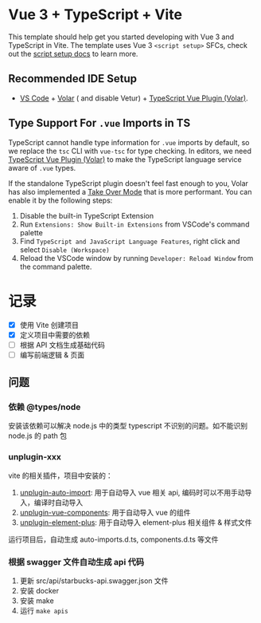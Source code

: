 # Vue 3 + TypeScript + Vite

This template should help get you started developing with Vue 3 and TypeScript in Vite. The template uses Vue
3 `<script setup>` SFCs, check out
the [script setup docs](https://v3.vuejs.org/api/sfc-script-setup.html#sfc-script-setup) to learn more.

## Recommended IDE Setup

- [VS Code](https://code.visualstudio.com/) + [Volar](https://marketplace.visualstudio.com/items?itemName=Vue.volar) (
  and disable
  Vetur) + [TypeScript Vue Plugin (Volar)](https://marketplace.visualstudio.com/items?itemName=Vue.vscode-typescript-vue-plugin).

## Type Support For `.vue` Imports in TS

TypeScript cannot handle type information for `.vue` imports by default, so we replace the `tsc` CLI with `vue-tsc` for
type checking. In editors, we
need [TypeScript Vue Plugin (Volar)](https://marketplace.visualstudio.com/items?itemName=Vue.vscode-typescript-vue-plugin)
to make the TypeScript language service aware of `.vue` types.

If the standalone TypeScript plugin doesn't feel fast enough to you, Volar has also implemented
a [Take Over Mode](https://github.com/johnsoncodehk/volar/discussions/471#discussioncomment-1361669) that is more
performant. You can enable it by the following steps:

1. Disable the built-in TypeScript Extension
  1. Run `Extensions: Show Built-in Extensions` from VSCode's command palette
  2. Find `TypeScript and JavaScript Language Features`, right click and select `Disable (Workspace)`
2. Reload the VSCode window by running `Developer: Reload Window` from the command palette.

# 记录

- [X] 使用 Vite 创建项目
- [X] 定义项目中需要的依赖
- [ ] 根据 API 文档生成基础代码
- [ ] 编写前端逻辑 & 页面

## 问题

### 依赖 @types/node

安装该依赖可以解决 node.js 中的类型 typescript 不识别的问题。如不能识别 node.js 的 path 包

### unplugin-xxx

vite 的相关插件，项目中安装的：

1. [unplugin-auto-import](https://github.com/antfu/unplugin-auto-import): 用于自动导入 vue 相关 api, 编码时可以不用手动导入，编译时自动导入
2. [unplugin-vue-components](https://github.com/antfu/unplugin-vue-components): 用于自动导入 vue 的组件
3. [unplugin-element-plus](https://github.com/element-plus/unplugin-element-plus): 用于自动导入 element-plus 相关组件 &
   样式文件

运行项目后，自动生成 auto-imports.d.ts, components.d.ts 等文件

### 根据 swagger 文件自动生成 api 代码

1. 更新 src/api/starbucks-api.swagger.json 文件
2. 安装 docker
3. 安装 make
4. 运行 `make apis`


